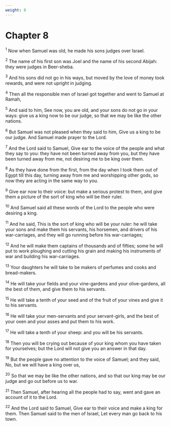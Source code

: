 ```yaml
---
weight: 8
---
```


# Chapter 8

<sup>1</sup> Now when Samuel was old, he made his sons judges over Israel. 

<sup>2</sup> The name of his first son was Joel and the name of his second Abijah: they were judges in Beer-sheba. 

<sup>3</sup> And his sons did not go in his ways, but moved by the love of money took rewards, and were not upright in judging. 

<sup>4</sup> Then all the responsible men of Israel got together and went to Samuel at Ramah, 

<sup>5</sup> And said to him, See now, you are old, and your sons do not go in your ways: give us a king now to be our judge, so that we may be like the other nations. 

<sup>6</sup> But Samuel was not pleased when they said to him, Give us a king to be our judge. And Samuel made prayer to the Lord. 

<sup>7</sup> And the Lord said to Samuel, Give ear to the voice of the people and what they say to you: they have not been turned away from you, but they have been turned away from me, not desiring me to be king over them. 

<sup>8</sup> As they have done from the first, from the day when I took them out of Egypt till this day, turning away from me and worshipping other gods, so now they are acting in the same way to you. 

<sup>9</sup> Give ear now to their voice: but make a serious protest to them, and give them a picture of the sort of king who will be their ruler. 

<sup>10</sup> And Samuel said all these words of the Lord to the people who were desiring a king. 

<sup>11</sup> And he said, This is the sort of king who will be your ruler: he will take your sons and make them his servants, his horsemen, and drivers of his war-carriages, and they will go running before his war-carriages; 

<sup>12</sup> And he will make them captains of thousands and of fifties; some he will put to work ploughing and cutting his grain and making his instruments of war and building his war-carriages. 

<sup>13</sup> Your daughters he will take to be makers of perfumes and cooks and bread-makers. 

<sup>14</sup> He will take your fields and your vine-gardens and your olive-gardens, all the best of them, and give them to his servants. 

<sup>15</sup> He will take a tenth of your seed and of the fruit of your vines and give it to his servants. 

<sup>16</sup> He will take your men-servants and your servant-girls, and the best of your oxen and your asses and put them to his work. 

<sup>17</sup> He will take a tenth of your sheep: and you will be his servants. 

<sup>18</sup> Then you will be crying out because of your king whom you have taken for yourselves; but the Lord will not give you an answer in that day. 

<sup>19</sup> But the people gave no attention to the voice of Samuel; and they said, No, but we will have a king over us, 

<sup>20</sup> So that we may be like the other nations, and so that our king may be our judge and go out before us to war. 

<sup>21</sup> Then Samuel, after hearing all the people had to say, went and gave an account of it to the Lord. 

<sup>22</sup> And the Lord said to Samuel, Give ear to their voice and make a king for them. Then Samuel said to the men of Israel, Let every man go back to his town. 


